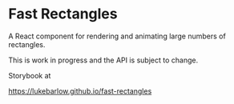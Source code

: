 # Fast Rectangles

A React component for rendering and animating large
numbers of rectangles.

This is work in progress and the API is subject to change.

Storybook at

https://lukebarlow.github.io/fast-rectangles